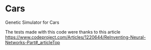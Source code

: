 # Cars
Genetic Simulator for Cars

The tests made with this code were thanks to this article https://www.codeproject.com/Articles/1220644/ReInventing-Neural-Networks-Part#_articleTop
